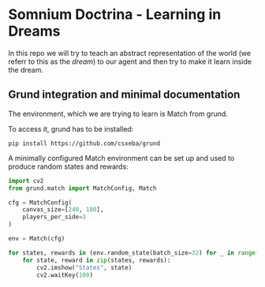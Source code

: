 # Somnium Doctrina - Learning in Dreams

In this repo we will try to teach an abstract representation of the world (we referr to this as the *dream*) to our agent and then
try to make it learn inside the dream.

## Grund integration and minimal documentation

The environment, which we are trying to learn is Match from grund.

To access it, grund has to be installed:

```
pip install https://github.com/csxeba/grund
```

A minimally configured Match environment can be set up and used to produce random states and rewards:

```python
import cv2
from grund.match import MatchConfig, Match

cfg = MatchConfig(
    canvas_size=[240, 180],
    players_per_side=3
)

env = Match(cfg)

for states, rewards in (env.random_state(batch_size=32) for _ in range(10)):
    for state, reward in zip(states, rewards):
        cv2.imshow("States", state)
        cv2.waitKey(100)
```
